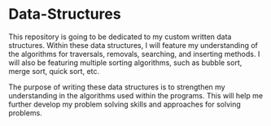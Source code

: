 # Data-Structures

  This repository is going to be dedicated to my custom written data structures. Within these data structures, I will feature my understanding of the algorithms for traversals, removals, searching, and inserting methods. I will also be featuring multiple sorting algorithms, such as bubble sort, merge sort, quick sort, etc. 

  The purpose of writing these data structures is to strengthen my understanding in the algorithms used within the programs. This will help me further develop my problem solving skills and approaches for solving problems. 

